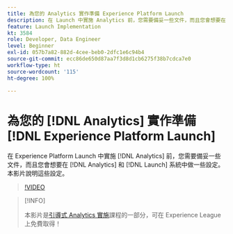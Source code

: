 ```yaml
---
title: 為您的 Analytics 實作準備 Experience Platform Launch
description: 在 Launch 中實施 Analytics 前，您需要備妥一些文件，而且您會想要在 Analytics 和 Launch 系統中做一些設定。本影片說明這些設定。
feature: Launch Implementation
kt: 3584
role: Developer, Data Engineer
level: Beginner
exl-id: 057b7a82-882d-4cee-beb0-2dfc1e6c94b4
source-git-commit: ecc86de650d87aa7f3d8d1cb6275f38b7cdca7e0
workflow-type: ht
source-wordcount: '115'
ht-degree: 100%

---
```


# 為您的 [!DNL Analytics] 實作準備 [!DNL Experience Platform Launch]

在 Experience Platform Launch 中實施 [!DNL Analytics] 前，您需要備妥一些文件，而且您會想要在 [!DNL Analytics] 和 [!DNL Launch] 系統中做一些設定。本影片說明這些設定。

>[!VIDEO](https://video.tv.adobe.com/v/28752/?quality=12&learn=on)

>[!INFO]
>
> 本影片是[引導式 Analytics 實施](https://experienceleague.adobe.com/?recommended=Analytics-D-1-2019.1)課程的一部分，可在 Experience League 上免費取得！
